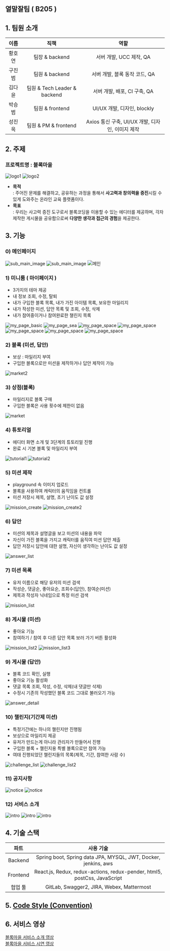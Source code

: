 ## 열말잘팀 ( B205 )

## 1. 팀원 소개

| 이름 | 직책 | 역할 |
|:---:|:---:|:---:|
| 황호연 | 팀장 & backend |  서버 개발, UCC 제작, QA |
| 구진범 | 팀원 & backend | 서버 개발, 블록 동작 코드, QA |
| 김다윤 | 팀원 & Tech Leader & backend | 서버 개발, 배포, CI 구축, QA |
| 박승범 | 팀원 & frontend | UI/UX 개발, 디자인, blockly |
| 성진옥 | 팀원 & PM & frontend | Axios 통신 구축, UI/UX 개발, 디자인, 이미지 제작 |

## 2. 주제

### 프로젝트명 : 블록마을

![logo1](/document/readme_img/logo1.png)
![logo2](/document/readme_img/logo2.png)

- **목적**    
: 주어진 문제를 해결하고, 공유하는 과정을 통해서 **사고력과 창의력을 증진**시킬 수 있게 도와주는 온라인 교육 플랫폼이다.
- **목표**    
: 우리는 사고력 증진 도구로서 블록코딩을 이용할 수 있는 에디터를 제공하며, 각자 제작한 게시물을 공유함으로써 **다양한 생각과 접근의 경험**을 제공한다.

## 3. 기능
### 0) 메인페이지
  ![sub_main_image](/document/readme_img/sub_main_image.png)
  ![sub_main_image](/document/readme_img/sub_main_image2.png)
  ![메인](/document/readme_img/메인.png)

### 1) 미니룸 ( 마이페이지 )
  - 3가지의 테마 제공
  - 내 정보 조회, 수정, 탈퇴
  - 내가 구입한 블록 목록, 내가 가진 아이템 목록, 보유한 마일리지
  - 내가 작성한 미션, 답안 목록 및 조회, 수정, 삭제
  - 내가 참여중이거나 참여완료한 챌린지 목록

  ![my_page_basic](/document/readme_img/my_page_basic.png)
  ![my_page_sea](/document/readme_img/my_page_sea.png)
  ![my_page_space](/document/readme_img/my_page_space.png)
  ![my_page_space](/document/readme_img/mypage1.png)
  ![my_page_space](/document/readme_img/mypage2.png)
  ![my_page_space](/document/readme_img/mypage3.png)
  ![my_page_space](/document/readme_img/mypage4.png)

### 2) 블록 (미션, 답안)
  - 보상 : 마일리지 부여
  - 구입한 블록으로만 미션을 제작하거나 답안 제작이 가능

  ![market2](/document/readme_img/market2.png)

### 3) 상점(블록)
  - 마일리지로 블록 구매
  - 구입한 블록은 사용 횟수에 제한이 없음

  ![market](/document/readme_img/market.png)

### 4) 튜토리얼
  - 에디터 화면 소개 및 3단계의 튜토리얼 진행
  - 완료 시 기본 블록 및 마일리지 부여

  ![tutorial1](/document/readme_img/tutorial1.png)
  ![tutorial2](/document/readme_img/tutorial2.png)

### 5) 미션 제작
  - playground 속 이미지 업로드
  - 블록을 사용하여 캐릭터의 움직임을 컨트롤
  - 미션 저장시 제목, 설명, 초기 난이도 값 설정

  ![mission_create](/document/readme_img/mission_create.png)
  ![mission_create2](/document/readme_img/mission_create2.png)

### 6) 답안
  - 미션의 제목과 설명글을 보고 미션의 내용을 파악
  - 자신이 가진 블록을 가지고 캐릭터를 움직여 미션 답안 제출
  - 답안 저장시 답안에 대한 설명, 자신이 생각하는 난이도 값 설정

  ![answer_list](/document/readme_img/answer_list.png)

### 7) 미션 목록
  - 유저 이름으로 해당 유저의 미션 검색
  - 작성순, 댓글순, 좋아요순, 조회수(답안), 참여순(미션)
  - 제목과 작성자 닉네임으로 특정 미션 검색

  ![mission_list](/document/readme_img/mission_list.png)

### 8) 게시물 (미션)
  - 좋아요 기능
  - 참여하기 / 참여 후 다른 답안 목록 보러 가기 버튼 활성화

  ![mission_list2](/document/readme_img/mission_list2.png)
  ![mission_list3](/document/readme_img/mission_list3.png)

### 9) 게시물 (답안)
  - 블록 코드 확인, 실행
  - 좋아요 기능 활성화
  - 댓글 목록 조회, 작성, 수정, 삭제(내 댓글만 삭제)
  - 수정시 기존의 작성했던 블록 코드 그대로 불러오기 가능

  ![answer_detail](/document/readme_img/answer_detail.png)

### 10) 챌린지(기간제 미션)
  - 특정기간에는 하나의 챌린지만 진행됨
  - 보상으로 마일리지 제공
  - 유저가 만드는게 아니라 관리자가 만들어서 진행
  - 구입한 블록 + 챌린지용 특별 블록으로만 참여 가능
  - 여태 진행되었던 챌린지들의 목록(제목, 기간, 참여한 사람 수)

  ![challenge_list](/document/readme_img/challenge_list.png)
  ![challenge_list2](/document/readme_img/challenge_list2.png)

### 11) 공지사항

![notice](/document/readme_img/notice.png)
![notice](/document/readme_img/notice2.png)

### 12) 서비스 소개

![intro](/document/readme_img/intro.png)
![intro](/document/readme_img/intro2.png)
![intro](/document/readme_img/intro3.png)

## 4. 기술 스택

| 파트 | 사용 기술 |
|:---:|:---:|
| Backend | Spring boot, Spring data JPA, MYSQL, JWT, Docker, jenkins, aws |
| Frontend | React.js, Redux, redux-actions, redux-pender, html5, postCss, JavaScript |
| 협업 툴 | GitLab, Swagger2, JIRA, Webex, Mattermost |

## 5. [Code Style (Convention)](https://github.com/wlsdhr0831/Block-Village/blob/master/document/docs/Code%20Style%20(Google%20Convention).md)

## 6. 서비스 영상
[블록마을 서비스 소개 영상](https://youtu.be/Qh5PvmY4yfQ)     
[블록마을 서비스 시연 영상](https://youtu.be/hLIwbMk0OIE)